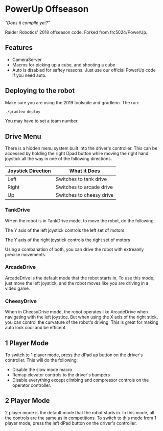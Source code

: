 # PowerUp Offseason
*"Does it compile yet?"*

Raider Robotics' 2018 offseason code. Forked from frc5024/PowerUp.

## Features
 - CameraServer
 - Macros for picking up a cube, and shooting a cube
 - Auto is disabled for saftey reasons. Just use our official PowerUp code if you need auto.

## Deploying to the robot
Make sure you are using the 2019 toolsuite and gradlerio. The run:
```sh
./gradlew deploy
```

You may have to set a team number

## Drive Menu
There is a hidden menu system built into the driver's controller. This can be accessed by holding the right Dpad button while moving the right hand joystick all the way in one of the following directions.

| Joystick Direction | What it Does |
| ------------------ | ------------ |
| Left | Switches to tank drive |
| Right | Switches to arcade drive |
| Up | Switches to cheesy drive |

### TankDrive
WHen the robot is in TankDrive mode, to move the robot, do the following.

The Y axis of the left joystick controls the left set of motors

The Y axis of the right joystick controls the right set of motors

Using a combanation of both, you can drive the robot with extreamly precise movements.

### ArcadeDrive
ArcadeDrive is the default mode that the robot starts in. To use this mode, just move the left joystick, and the robot moves like you are driving in a video game.

### CheesyDrive
When in CheesyDrive mode, the robot operates like ArcadeDrive when navigating with the left joystice. But when using the X axis of the right stick, you can control the curvature of the robot's driving. This is great for making auto look cool and be efficent.

## 1 Player Mode
To switch to 1 player mode, press the dPad up button on the driver's controller. This will do the following:
 - Disable the slow mode macro
 - Remap elevator controls to the driver's bumpers
 - Disable everything except climbing and compressor controls on the operator controller.

## 2 Player Mode
2 player mode is the default mode that the robot starts in. In this mode, all the controls are the same as in competitions. To switch to this mode from 1 player mode, press the left dPad button on the driver's controller.